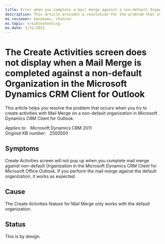 ```yaml
---
title: Error when you complete a mail merge against a non-default Organization
description: This article provides a resolution for the problem that occurs when you try to create activities with Mail Merge on a non-default organization in Microsoft Dynamics CRM Client for Outlook.
ms.reviewer: kenakamu, chanson
ms.topic: troubleshooting
ms.date: 3/31/2021
---
```

# The Create Activities screen does not display when a Mail Merge is completed against a non-default Organization in the Microsoft Dynamics CRM Client for Outlook

This article helps you resolve the problem that occurs when you try to create activities with Mail Merge on a non-default organization in Microsoft Dynamics CRM Client for Outlook.

_Applies to:_ &nbsp; Microsoft Dynamics CRM 2011  
_Original KB number:_ &nbsp; 2500500

## Symptoms

Create Activities screen will not pop up when you complete mail merge against non-default Organization in the Microsoft Dynamics CRM Client for Microsoft Office Outlook. If you perform the mail merge against the default organization, it works as expected.

## Cause

The Create Activities feature for Mail Merge only works with the default organization.

## Status

This is by design.
